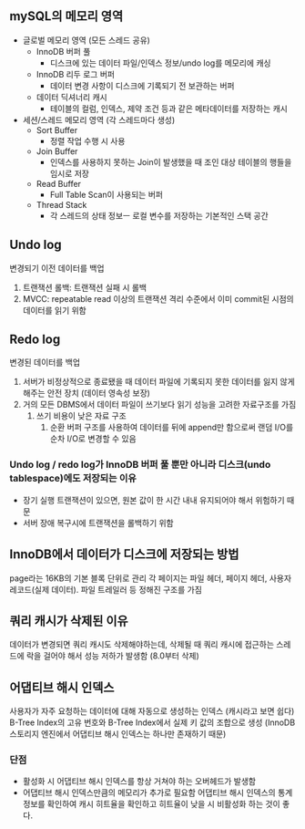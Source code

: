 ## mySQL의 메모리 영역
- 글로벌 메모리 영역 (모든 스레드 공유)
	- InnoDB 버퍼 풀
		- 디스크에 있는 데이터 파일/인덱스 정보/undo log를 메모리에 캐싱
	- InnoDB 리두 로그 버퍼
		- 데이터 변경 사항이 디스크에 기록되기 전 보관하는 버퍼
	- 데이터 딕셔너리 캐시
		- 테이블의 컬럼, 인덱스, 제약 조건 등과 같은 메타데이터를 저장하는 캐시
- 세션/스레드 메모리 영역 (각 스레드마다 생성)
	- Sort Buffer
		- 정렬 작업 수행 시 사용
	- Join Buffer
		- 인덱스를 사용하지 못하는 Join이 발생했을 때 조인 대상 테이블의 행들을 임시로 저장
	- Read Buffer
		- Full Table Scan이 사용되는 버퍼
	- Thread Stack
		- 각 스레드의 상태 정보ㅡ 로컬 변수를 저장하는 기본적인 스택 공간
## Undo log
변경되기 이전 데이터를 백업
1. 트랜잭션 롤백: 트랜잭션 실패 시 롤백
2. MVCC: repeatable read 이상의 트랜잭션 격리 수준에서 이미 commit된 시점의 데이터를 읽기 위함
## Redo log
변경된 데이터를 백업
1. 서버가 비정상적으로 종료됐을 때 데이터 파일에 기록되지 못한 데이터를 잃지 않게 해주는 안전 장치 (데이터 영속성 보장)
2. 거의 모든 DBMS에서 데이터 파일이 쓰기보다 읽기 성능을 고려한 자료구조를 가짐
	1. 쓰기 비용이 낮은 자료 구조
		1. 순환 버퍼 구조를 사용하여 데이터를 뒤에 append만 함으로써 랜덤 I/O를 순차 I/O로 변경할 수 있음
### Undo log / redo log가 InnoDB 버퍼 풀 뿐만 아니라 디스크(undo tablespace)에도 저장되는 이유
- 장기 실행 트랜잭션이 있으면, 원본 값이 한 시간 내내 유지되어야 해서 위험하기 때문
- 서버 장애 복구시에 트랜잭션을 롤백하기 위함
## InnoDB에서 데이터가 디스크에 저장되는 방법
page라는 16KB의 기본 블록 단위로 관리
각 페이지는 파일 헤더, 페이지 헤더, 사용자 레코드(실제 데이터). 파일 트레일러 등 정해진 구조를 가짐

## 쿼리 캐시가 삭제된 이유
데이터가 변경되면 쿼리 캐시도 삭제해야하는데, 삭제될 때 쿼리 캐시에 접근하는 스레드에 락을 걸어야 해서 성능 저하가 발생함 (8.0부터 삭제)
## 어댑티브 해시 인덱스
사용자가 자주 요청하는 데이터에 대해 자동으로 생성하는 인덱스 (캐시라고 보면 쉽다)
B-Tree Index의 고유 번호와 B-Tree Index에서 실제 키 값의 조합으로 생성 (InnoDB 스토리지 엔진에서 어댑티브 해시 인덱스는 하나만 존재하기 때문)
### 단점
- 활성화 시 어댑티브 해시 인덱스를 항상 거쳐야 하는 오버헤드가 발생함
- 어댑티브 해시 인덱스만큼의 메모리가 추가로 필요함
어댑티브 해시 인덱스의 통계 정보를 확인하여 캐시 히트율을 확인하고 히트율이 낮을 시 비활성화 하는 것이 좋다.
